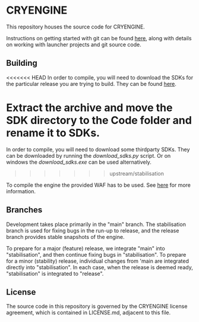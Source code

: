 # CRYENGINE
This repository houses the source code for CRYENGINE.

Instructions on getting started with git can be found [here](http://docs.cryengine.com/display/CEPROG/Getting+Started+with+git), along with details on working with launcher projects and git source code.


## Building
<<<<<<< HEAD
In order to compile, you will need to download the SDKs for the particular release you are trying to build. They can be found [here](https://github.com/CRYTEK-CRYENGINE/CRYENGINE/releases).

Extract the archive and move the SDK directory to the **Code** folder and rename it to **SDKs**. 
=======
In order to compile, you will need to download some thirdparty SDKs. They can be downloaded by running the *download_sdks.py* script.
Or on windows the *download_sdks.exe* can be used alternatively.
>>>>>>> upstream/stabilisation

To compile the engine the provided WAF has to be used. See [here](http://docs.cryengine.com/display/CEPROG/Getting+Started+with+WAF) for more information.


## Branches
Development takes place primarily in the "main" branch. The stabilisation branch is used for fixing bugs in the run-up to release, and the release branch provides stable snapshots of the engine.

To prepare for a major (feature) release, we integrate "main" into "stabilisation", and then continue fixing bugs in "stabilisation". To prepare for a minor (stability) release, individual changes from 'main are integrated directly into "stabilisation". In each case, when the release is deemed ready, "stabilisation" is integrated to "release".


## License
The source code in this repository is governed by the CRYENGINE license agreement, which is contained in LICENSE.md, adjacent to this file.
